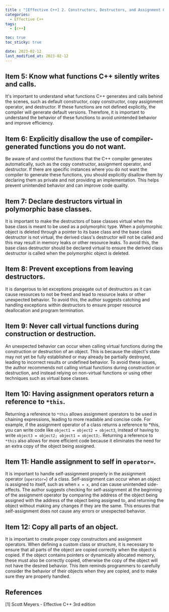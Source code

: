 ```yaml
---
title : "[Effective C++] 2. Constructors, Destructors, and Assignment Operators"
categories:
  - Effective C++
tags:
  - [c++]

toc: true
toc_sticky: true

date: 2023-02-12
last_modified_at: 2023-02-12
---
```


## Item 5: Know what functions C++ silently writes and calls.

It's important to understand what functions C++ generates and calls behind the scenes, such as default constructor, copy constructor, copy assignment operator, and destructor. If these functions are not defined explicitly, the compiler will generate default versions. Therefore, it is important to understand the behavior of these functions to avoid unintended behavior and improve efficiency.

## Item 6: Explicitly disallow the use of compiler-generated functions you do not want.

Be aware of and control the functions that the C++ compiler generates automatically, such as the copy constructor, assignment operator, and destructor. If there are specific instances where you do not want the compiler to generate these functions, you should explicitly disallow them by declaring them as private and not providing an implementation. This helps prevent unintended behavior and can improve code quality.

## Item 7: Declare destructors virtual in polymorphic base classes.

It is important to make the destructors of base classes virtual when the base class is meant to be used as a polymorphic type. When a polymorphic object is deleted through a pointer to its base class and the base class destructor is not virtual, the derived class's destructor will not be called and this may result in memory leaks or other resource leaks. To avoid this, the base class destructor should be declared virtual to ensure the derived class destructor is called when the polymorphic object is deleted.

## Item 8: Prevent exceptions from leaving destructors.

It is dangerous to let exceptions propagate out of destructors as it can cause resources to not be freed and lead to resource leaks or other unexpected behavior. To avoid this, the author suggests catching and handling exceptions within destructors to ensure proper resource deallocation and program termination.

## Item 9: Never call virtual functions during construction or destruction.

An unexpected behavior can occur when calling virtual functions during the construction or destruction of an object. This is because the object's state may not yet be fully established or may already be partially destroyed, leading to incorrect results or undefined behavior. To avoid these issues, the author recommends not calling virtual functions during construction or destruction, and instead relying on non-virtual functions or using other techniques such as virtual base classes.

## Item 10: Having assignment operators return a reference to `*this`.

Returning a reference to `*this` allows assignment operators to be used in chaining expressions, leading to more readable and concise code. For example, if the assignment operator of a class returns a reference to *this, you can write code like `object1 = object2 = object3`, instead of having to write `object3 = object2; object1 = object3;`. Returning a reference to `*this` also allows for more efficient code because it eliminates the need for an extra copy of the object being assigned.

## Item 11: Handle assignment to self in `operator=`.

It is important to handle self-assignment properly in the assignment operator (`operator=`) of a class. Self-assignment can occur when an object is assigned to itself, such as when `x = x`, and can cause unintended side-effects. The author suggests checking for self-assignment at the beginning of the assignment operator by comparing the address of the object being assigned with the address of the object being assigned to, and returning the object without making any changes if they are the same. This ensures that self-assignment does not cause any errors or unexpected behavior.

## Item 12: Copy all parts of an object.

It is important to create proper copy constructors and assignment operators. When defining a custom class or structure, it is necessary to ensure that all parts of the object are copied correctly when the object is copied. If the object contains pointers or dynamically allocated memory, these must also be correctly copied, otherwise the copy of the object will not have the desired behavior. This item reminds programmers to carefully consider the behavior of their objects when they are copied, and to make sure they are properly handled.

## References

[1] Scott Meyers - Effective C++ 3rd edition